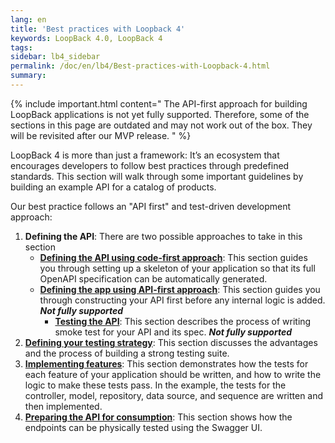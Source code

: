 ```yaml
---
lang: en
title: 'Best practices with Loopback 4'
keywords: LoopBack 4.0, LoopBack 4
tags:
sidebar: lb4_sidebar
permalink: /doc/en/lb4/Best-practices-with-Loopback-4.html
summary:
---
```


{% include important.html content="
The API-first approach for building LoopBack
applications is not yet fully supported. Therefore, some of the sections in this
page are outdated and may not work out of the box. They will be revisited after
our MVP release.
" %}

LoopBack 4 is more than just a framework: It’s an ecosystem that encourages developers to follow best practices through predefined standards. This section will walk through some important guidelines by building an example API for a catalog of products.

Our best practice follows an "API first" and test-driven development approach:

1. **Defining the API**: There are two possible approaches to take in this section
   - [**Defining the API using code-first approach**](./Defining-the-API-using-code-first-approach.html): This section guides you through setting up a skeleton of your application so that its full OpenAPI specification can be automatically generated.
   - [**Defining the app using API-first approach**](./Defining-the-app-using-API-first-approach.html): This section guides you through constructing your API first before any internal logic is added. __*Not fully supported*__
     - [**Testing the API**](./Testing-the-API.html): This section describes the process of writing smoke test for your API and its spec. __*Not fully supported*__
2. [**Defining your testing strategy**](./Defining-your-testing-strategy.html): This section discusses the advantages and the process of building a strong testing suite.
3. [**Implementing features**](./Implementing-features.html): This section demonstrates how the tests for each feature of your application should be written, and how to write the logic to make these tests pass. In the example, the tests for the controller, model, repository, data source, and sequence are written and then implemented.
4. [**Preparing the API for consumption**](./Preparing-the-API-for-consumption.html): This section shows how the endpoints can be physically tested using the Swagger UI.

